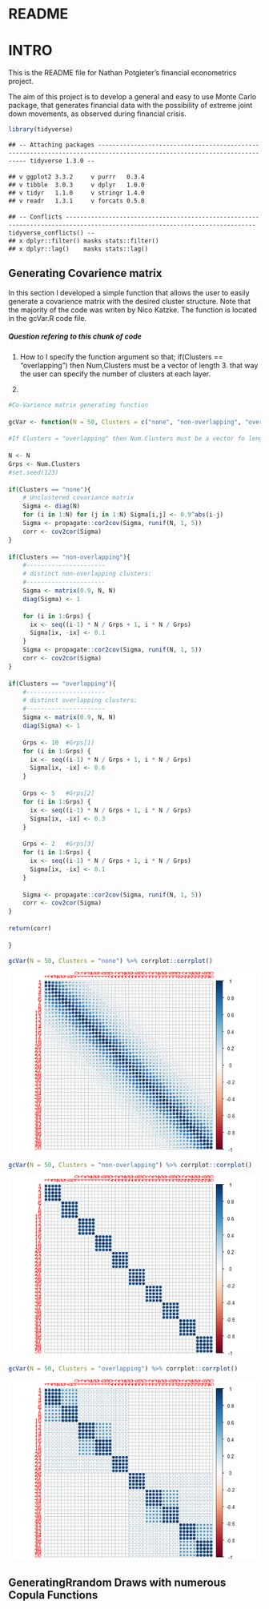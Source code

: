 README
================

# INTRO

This is the README file for Nathan Potgieter’s financial econometrics
project.

The aim of this project is to develop a general and easy to use Monte
Carlo package, that generates financial data with the possibility of
extreme joint down movements, as observed during financial crisis.

``` r
library(tidyverse)
```

    ## -- Attaching packages ------------------------------------------------------------------------------------------------------------------------ tidyverse 1.3.0 --

    ## v ggplot2 3.3.2     v purrr   0.3.4
    ## v tibble  3.0.3     v dplyr   1.0.0
    ## v tidyr   1.1.0     v stringr 1.4.0
    ## v readr   1.3.1     v forcats 0.5.0

    ## -- Conflicts --------------------------------------------------------------------------------------------------------------------------- tidyverse_conflicts() --
    ## x dplyr::filter() masks stats::filter()
    ## x dplyr::lag()    masks stats::lag()

## Generating Covarience matrix

In this section I developed a simple function that allows the user to
easily generate a covarience matrix with the desired cluster structure.
Note that the majority of the code was writen by Nico Katzke. The
function is located in the gcVar.R code file.

##### Question refering to this chunk of code

1.  How to I specify the function argument so that; if(Clusters ==
    “overlapping”) then Num,Clusters must be a vector of length 3.
    that way the user can specify the number of clusters at each layer.

2.  
<!-- end list -->

``` r
#Co-Varience matrix generatimg function

gcVar <- function(N = 50, Clusters = c("none", "non-overlapping", "overlapping") , Num.Clusters = 10){

#If Clusters = "overlapping" then Num.Clusters must be a vector fo length 3
    
N <- N
Grps <- Num.Clusters
#set.seed(123)
    
if(Clusters == "none"){
    # Unclustered covariance matrix
    Sigma <- diag(N)
    for (i in 1:N) for (j in 1:N) Sigma[i,j] <- 0.9^abs(i-j)
    Sigma <- propagate::cor2cov(Sigma, runif(N, 1, 5))
    corr <- cov2cor(Sigma)
}

if(Clusters == "non-overlapping"){
    #----------------------
    # distinct non-overlapping clusters:
    #----------------------
    Sigma <- matrix(0.9, N, N)
    diag(Sigma) <- 1
    
    for (i in 1:Grps) {
      ix <- seq((i-1) * N / Grps + 1, i * N / Grps)
      Sigma[ix, -ix] <- 0.1
    }
    Sigma <- propagate::cor2cov(Sigma, runif(N, 1, 5))
    corr <- cov2cor(Sigma)
}

if(Clusters == "overlapping"){
    #----------------------
    # distinct overlapping clusters:
    #----------------------
    Sigma <- matrix(0.9, N, N)
    diag(Sigma) <- 1
    
    Grps <- 10  #Grps[1]
    for (i in 1:Grps) {
      ix <- seq((i-1) * N / Grps + 1, i * N / Grps)
      Sigma[ix, -ix] <- 0.6
    }
    
    Grps <- 5   #Grps[2]
    for (i in 1:Grps) {
      ix <- seq((i-1) * N / Grps + 1, i * N / Grps)
      Sigma[ix, -ix] <- 0.3
    }
    
    Grps <- 2   #Grps[3]
    for (i in 1:Grps) {
      ix <- seq((i-1) * N / Grps + 1, i * N / Grps)
      Sigma[ix, -ix] <- 0.1
    }
    
    Sigma <- propagate::cor2cov(Sigma, runif(N, 1, 5))
    corr <- cov2cor(Sigma)
}

return(corr)

}
```

``` r
gcVar(N = 50, Clusters = "none") %>% corrplot::corrplot()
```

![](README_files/figure-gfm/using%20gcVar-1.png)<!-- -->

``` r
gcVar(N = 50, Clusters = "non-overlapping") %>% corrplot::corrplot()
```

![](README_files/figure-gfm/using%20gcVar-2.png)<!-- -->

``` r
gcVar(N = 50, Clusters = "overlapping") %>% corrplot::corrplot()
```

![](README_files/figure-gfm/using%20gcVar-3.png)<!-- -->

## GeneratingRrandom Draws with numerous Copula Functions
